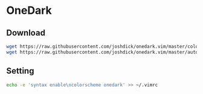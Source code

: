 # OneDark

## Download

```sh
wget https://raw.githubusercontent.com/joshdick/onedark.vim/master/colors/onedark.vim -P ~/.vim/colors
wget https://raw.githubusercontent.com/joshdick/onedark.vim/master/autoload/onedark.vim -P ~/.vim/autoload
```

## Setting

```sh
echo -e 'syntax enable\ncolorscheme onedark' >> ~/.vimrc
```
